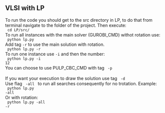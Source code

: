 ## VLSI with LP
To run the code you should get to the src directory in LP, to do that from terminal navigate to the folder of the project. Then execute:<br>
<code> cd LP/src/ </code> <br>
To run all instances with the main solver (GUROBI_CMD) withot rotation use: <br>
<code> python lp.py </code> <br>
Add tag <code>-r</code> to use the main solution with rotation.  <br>
<code> python lp.py -r</code><br>
To run one instance use <code>-i</code> and then the number:<br>
<code> python lp.py -i 12</code><br>
You can choose to use PULP_CBC_CMD with tag <code> -p </code><br>
If you want your execution to draw the solution use tag <code> -d</code><br>
Use flag <code> -all </code> to run all searches consequently for no trotation.
Example:<br>
<code> python lp.py -all</code><br>
Or with rotation:<br>
<code> python lp.py -all -r</code><br>
